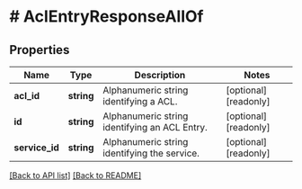 # # AclEntryResponseAllOf

## Properties

Name | Type | Description | Notes
------------ | ------------- | ------------- | -------------
**acl_id** | **string** | Alphanumeric string identifying a ACL. | [optional] [readonly] 
**id** | **string** | Alphanumeric string identifying an ACL Entry. | [optional] [readonly] 
**service_id** | **string** | Alphanumeric string identifying the service. | [optional] [readonly] 


[[Back to API list]](../../README.md#endpoints) [[Back to README]](../../README.md)
